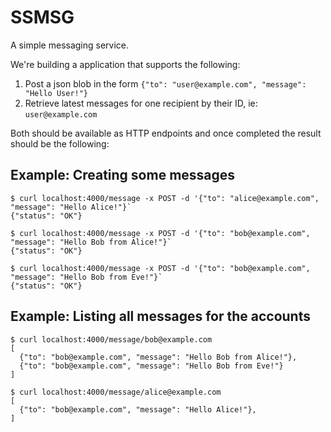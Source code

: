 # SSMSG

A simple messaging service.

We're building a application that supports the following:

 1. Post a json blob in the form `{"to": "user@example.com", "message": "Hello User!"}`
 2. Retrieve latest messages for one recipient by their ID, ie: `user@example.com`

Both should be available as HTTP endpoints and once completed the result should be the
following:


## Example: Creating some messages

```
$ curl localhost:4000/message -x POST -d '{"to": "alice@example.com", "message": "Hello Alice!"}`
{"status": "OK"}

$ curl localhost:4000/message -x POST -d '{"to": "bob@example.com", "message": "Hello Bob from Alice!"}`
{"status": "OK"}

$ curl localhost:4000/message -x POST -d '{"to": "bob@example.com", "message": "Hello Bob from Eve!"}`
{"status": "OK"}
```

## Example: Listing all messages for the accounts

```
$ curl localhost:4000/message/bob@example.com
[
  {"to": "bob@example.com", "message": "Hello Bob from Alice!"},
  {"to": "bob@example.com", "message": "Hello Bob from Eve!"}
]

$ curl localhost:4000/message/alice@example.com
[
  {"to": "bob@example.com", "message": "Hello Alice!"},
]
```
